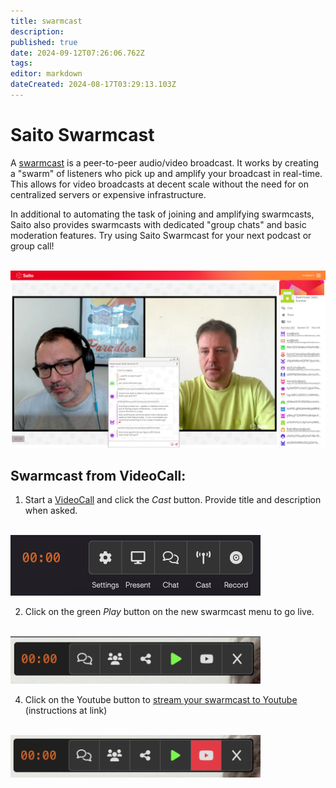 ```yaml
---
title: swarmcast
description: 
published: true
date: 2024-09-12T07:26:06.762Z
tags: 
editor: markdown
dateCreated: 2024-08-17T03:29:13.103Z
---
```


# Saito Swarmcast

A [swarmcast](https://saito.io/swarmcast) is a peer-to-peer audio/video broadcast. It works by creating a "swarm" of listeners who pick up and amplify your broadcast in real-time. This allows for video broadcasts at decent scale without the need for on centralized servers or expensive infrastructure.

In additional to automating the task of joining and amplifying swarmcasts, Saito also provides swarmcasts with dedicated "group chats" and basic moderation features. Try using Saito Swarmcast for your next podcast or group call!

<br/>
<img src="/swarmcast-chat.png" style="width:600px" />
          
## Swarmcast from VideoCall:

1. Start a [VideoCall](https://saito.io/videocall/) and click the *Cast* button. Provide title and description when asked.

<br />
<img src="/media_gallery/videocall_swarmcast_button.png" style="width:400px" />

2. Click on the green *Play* button on the new swarmcast menu to go live.

<br />
<img src="/media_gallery/videocall_play_button.png" style="width:400px" />

4. Click on the Youtube button to [stream your swarmcast to Youtube](/tech/applications/swarmcast/youtube) (instructions at link)

<br />
<img src="/media_gallery/videocall_youtube_button.png" style="width:400px" />

